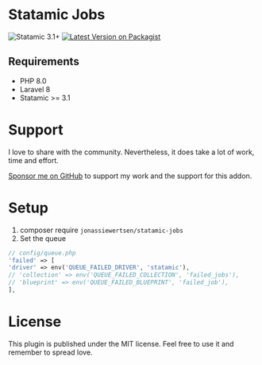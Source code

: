 # Statamic Jobs
![Statamic 3.1+](https://img.shields.io/badge/Statamic-3.1+-FF269E?style=for-the-badge&link=https://statamic.com)
[![Latest Version on Packagist](https://img.shields.io/packagist/v/jonassiewertsen/statamic-jobs.svg?style=for-the-badge)](https://packagist.org/packages/jonassiewertsen/statamic-jobs)

## Requirements
- PHP 8.0
- Laravel 8
- Statamic >= 3.1

# Support
I love to share with the community. Nevertheless, it does take a lot of work, time and effort. 

[Sponsor me on GitHub](https://github.com/sponsors/jonassiewertsen/) to support my work and the support for this addon.

# Setup
1. composer require `jonassiewertsen/statamic-jobs`
2. Set the queue
```php
// config/queue.php
'failed' => [
'driver' => env('QUEUE_FAILED_DRIVER', 'statamic'),
// 'collection' => env('QUEUE_FAILED_COLLECTION', 'failed_jobs'),
// 'blueprint' => env('QUEUE_FAILED_BLUEPRINT', 'failed_job'),
],
```

# License 
This plugin is published under the MIT license. Feel free to use it and remember to spread love.


